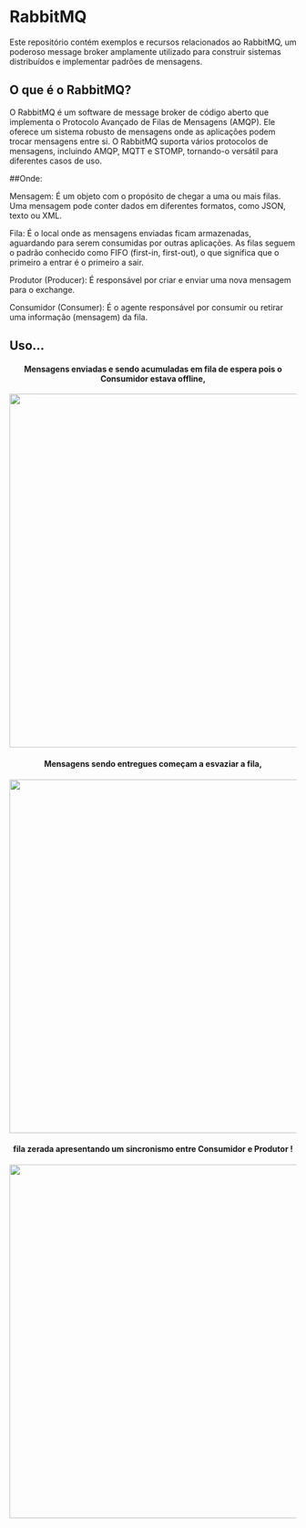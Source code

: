 # RabbitMQ

Este repositório contém exemplos e recursos relacionados ao RabbitMQ, um poderoso message broker amplamente utilizado para construir sistemas distribuídos e implementar padrões de mensagens.

## O que é o RabbitMQ?

O RabbitMQ é um software de message broker de código aberto que implementa o Protocolo Avançado de Filas de Mensagens (AMQP). Ele oferece um sistema robusto de mensagens onde as aplicações podem trocar mensagens entre si. O RabbitMQ suporta vários protocolos de mensagens, incluindo AMQP, MQTT e STOMP, tornando-o versátil para diferentes casos de uso.

##Onde:

Mensagem: É um objeto com o propósito de chegar a uma ou mais filas. Uma mensagem pode conter dados em diferentes formatos, como JSON, texto ou XML.

Fila: É o local onde as mensagens enviadas ficam armazenadas, aguardando para serem consumidas por outras aplicações. As filas seguem o padrão conhecido como FIFO (first-in, first-out), o que significa que o primeiro a entrar é o primeiro a sair.

Produtor (Producer): É responsável por criar e enviar uma nova mensagem para o exchange.

Consumidor (Consumer): É o agente responsável por consumir ou retirar uma informação (mensagem) da fila.

## Uso...
<div align="center">
  <h4>Mensagens enviadas e sendo acumuladas em fila de espera pois o Consumidor  estava offline,</h4>
  <img src="https://cdn.discordapp.com/attachments/1177172733554065428/1229181253597659238/image.png?ex=662ebf3f&is=661c4a3f&hm=574711ab9270d19b1aed31e06dc3495fea48f7d1ea0ac0963012c935141350a6&" width="620">
</div>
<div align="center">
  <h4>Mensagens sendo entregues começam a esvaziar a fila,</h4>
  <img src="https://cdn.discordapp.com/attachments/1177172733554065428/1229181497148313641/image.png?ex=662ebf7a&is=661c4a7a&hm=bb08898c074ab08bfaf7866f7a1cec6f58e972ebd0d4c3f762136ab4ec8c535f&" width="620">
</div>
<div align="center">
  <h4>fila zerada apresentando um sincronismo entre Consumidor e Produtor !</h4>
  <img src="https://cdn.discordapp.com/attachments/1177172733554065428/1229181554455220224/image.png?ex=662ebf87&is=661c4a87&hm=6affda2a1901dba2c05668c070119c1bcb1ff0f8d130aeb9cb6952c0b6f4ae6b&" width="620">
</div>

